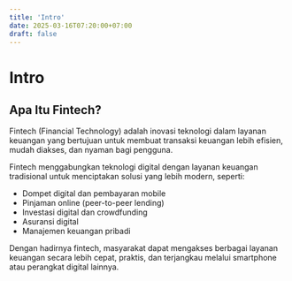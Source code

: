 ```yaml
---
title: 'Intro'
date: 2025-03-16T07:20:00+07:00
draft: false
---
```


# Intro

## Apa Itu Fintech?

Fintech (Financial Technology) adalah inovasi teknologi dalam layanan keuangan yang bertujuan untuk membuat transaksi keuangan lebih efisien, mudah diakses, dan nyaman bagi pengguna.

Fintech menggabungkan teknologi digital dengan layanan keuangan tradisional untuk menciptakan solusi yang lebih modern, seperti:

- Dompet digital dan pembayaran mobile
- Pinjaman online (peer-to-peer lending)
- Investasi digital dan crowdfunding
- Asuransi digital
- Manajemen keuangan pribadi

Dengan hadirnya fintech, masyarakat dapat mengakses berbagai layanan keuangan secara lebih cepat, praktis, dan terjangkau melalui smartphone atau perangkat digital lainnya.
